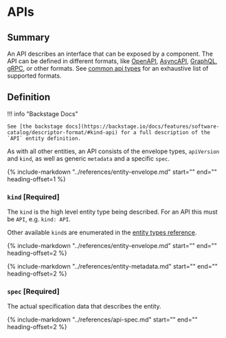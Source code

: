 # APIs

## Summary

An API describes an interface that can be exposed by a component. The API can be defined in different formats, like [OpenAPI](https://swagger.io/specification/), [AsyncAPI](https://www.asyncapi.com/docs/specifications/latest/), [GraphQL](https://graphql.org/learn/schema/), [gRPC](https://developers.google.com/protocol-buffers), or other formats. See [common api types](../references/common-api-types.md) for an exhaustive list of supported formats.

## Definition

!!! info "Backstage Docs"

    See [the backstage docs](https://backstage.io/docs/features/software-catalog/descriptor-format/#kind-api) for a full description of the `API` entity definition.

As with all other entities, an API consists of the envelope types, `apiVersion` and `kind`, as well as generic `metadata` and a specific `spec`.

{%
    include-markdown "../references/entity-envelope.md"
    start="<!--start-api-version-->"
    end="<!--end-api-version-->"
    heading-offset=1
%}

### `kind` [Required]

The `kind` is the high level entity type being described. For an API this must be `API`, e.g. `kind: API`.

Other available `kind`s are enumerated in the [entity types reference](../references/entity-types.md).

{%
    include-markdown "../references/entity-envelope.md"
    start="<!--start-metadata-->"
    end="<!--end-metadata-->"
    heading-offset=2
%}

{%
    include-markdown "../references/entity-metadata.md"
    start="<!--start-fields-->"
    end="<!--end-fields-->"
    heading-offset=2
%}

### `spec` [Required]

The actual specification data that describes the entity.

{%
    include-markdown "../references/api-spec.md"
    start="<!--start-fields-->"
    end="<!--end-fields-->"
    heading-offset=2
%}
